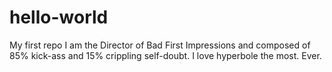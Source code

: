 # hello-world
My first repo
I am the Director of Bad First Impressions and composed of 85% kick-ass and 15% crippling self-doubt. I love hyperbole the most. Ever.
